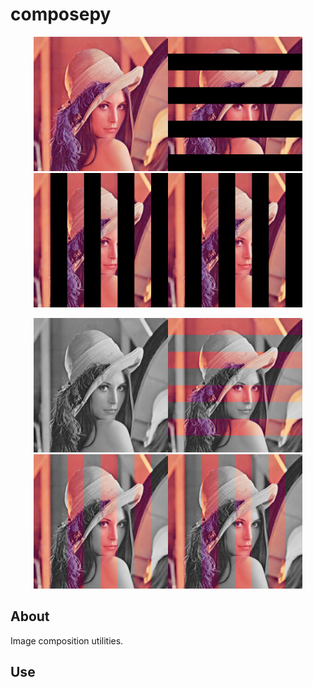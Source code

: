 # composepy

<p align="center"><img src="https://github.com/matt77hias/composepy/blob/master/res/Lena1.png" width="215"><img src="https://github.com/matt77hias/composepy/blob/master/res/SH.png" width="215"><img src="https://github.com/matt77hias/composepy/blob/master/res/SV.png" width="215"><img src="https://github.com/matt77hias/composepy/blob/master/res/SW.png" width="215"></p>
<p align="center"><img src="https://github.com/matt77hias/composepy/blob/master/res/Lena2.png" width="215"><img src="https://github.com/matt77hias/composepy/blob/master/res/MH.png" width="215"><img src="https://github.com/matt77hias/composepy/blob/master/res/MV.png" width="215"><img src="https://github.com/matt77hias/composepy/blob/master/res/MW.png" width="215"></p>

## About
Image composition utilities.

## Use
